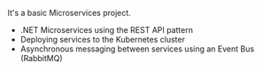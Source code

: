 It's a basic Microservices project.

- .NET Microservices using the REST API pattern
- Deploying services to the Kubernetes cluster
- Asynchronous messaging between services using an Event Bus (RabbitMQ)
